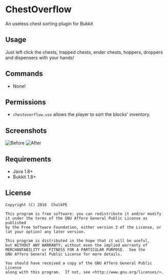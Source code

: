 # ChestOverflow
An useless chest sorting plugin for Bukkit

## Usage
Just left click the chests, trapped chests, ender chests, hoppers, droppers and dispensers with your hands!

## Commands
- None!

## Permissions
- `chestoverflow.use` allows the player to sort the blocks' inventory.

## Screenshots
![Before](http://i.imgur.com/7aVkzj7.png)
![After](http://i.imgur.com/z1Xruid.png)

## Requirements
- Java 1.8+
- Bukkit 1.8+

## License
```
Copyright (C) 2016  ChalkPE

This program is free software: you can redistribute it and/or modify
it under the terms of the GNU Affero General Public License as published
by the Free Software Foundation, either version 3 of the License, or
(at your option) any later version.

This program is distributed in the hope that it will be useful,
but WITHOUT ANY WARRANTY; without even the implied warranty of
MERCHANTABILITY or FITNESS FOR A PARTICULAR PURPOSE.  See the
GNU Affero General Public License for more details.

You should have received a copy of the GNU Affero General Public License
along with this program.  If not, see <http://www.gnu.org/licenses/>.
```
